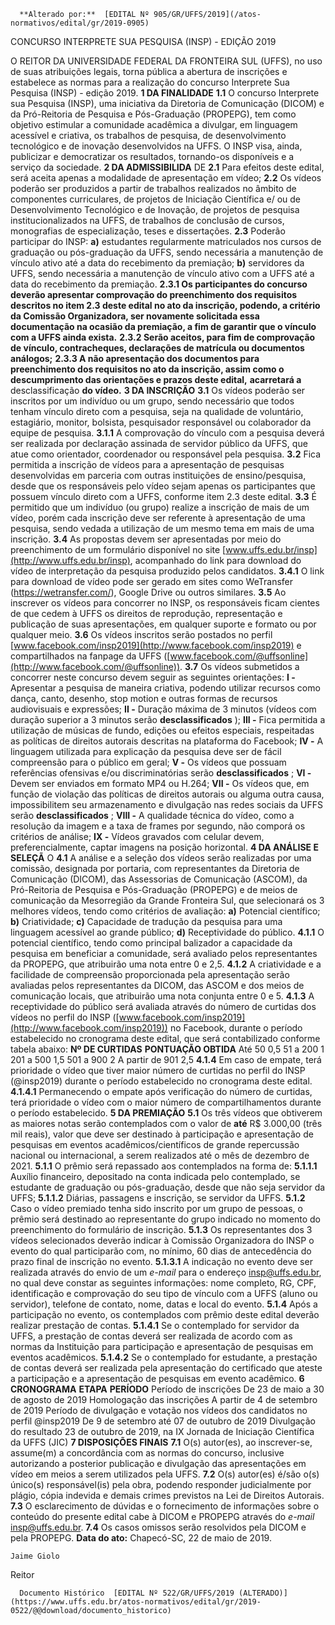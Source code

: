       **Alterado por:**  [EDITAL Nº 905/GR/UFFS/2019](/atos-normativos/edital/gr/2019-0905) 

   CONCURSO INTERPRETE SUA PESQUISA (INSP) - EDIÇÃO 2019  

 O REITOR DA UNIVERSIDADE FEDERAL DA FRONTEIRA SUL (UFFS), no uso de suas atribuições legais, torna pública a abertura de inscrições e estabelece as normas para a realização do concurso Interprete Sua Pesquisa (INSP) - edição 2019.  **1 DA FINALIDADE** **1.1**  O concurso Interprete sua Pesquisa (INSP), uma iniciativa da Diretoria de Comunicação (DICOM) e da Pró-Reitoria de Pesquisa e Pós-Graduação (PROPEPG), tem como objetivo estimular a comunidade acadêmica a divulgar, em linguagem acessível e criativa, os trabalhos de pesquisa, de desenvolvimento tecnológico e de inovação desenvolvidos na UFFS. O INSP visa, ainda, publicizar e democratizar os resultados, tornando-os disponíveis e a serviço da sociedade.  **2 DA ADMISSIBILIDA** DE **2.1**  Para efeitos deste edital, será aceita apenas a modalidade de apresentação em vídeo; **2.2**  Os vídeos poderão ser produzidos a partir de trabalhos realizados no âmbito de componentes curriculares, de projetos de Iniciação Científica e/ ou de Desenvolvimento Tecnológico e de Inovação, de projetos de pesquisa institucionalizados na UFFS, de trabalhos de conclusão de cursos, monografias de especialização, teses e dissertações. **2.3**  Poderão participar do INSP: **a)**  estudantes regularmente matriculados nos cursos de graduação ou pós-graduação da UFFS, sendo necessária a manutenção de vínculo ativo até a data do recebimento da premiação; **b)**  servidores da UFFS, sendo necessária a manutenção de vínculo ativo com a UFFS até a data do recebimento da premiação. **2.3.1 Os participantes do concurso deverão apresentar comprovação do preenchimento dos requisitos descritos no item 2.3 deste edital no ato da inscrição, podendo, a critério da Comissão Organizadora, ser novamente solicitada essa documentação na ocasião da premiação, a fim de garantir que o vínculo com a UFFS ainda exista.** **2.3.2 Serão aceitos, para fim de comprovação de vínculo, contracheques, declarações de matrícula ou documentos análogos;** **2.3.3 A não apresentação dos documentos para preenchimento dos requisitos no ato da inscrição, assim como o descumprimento das orientações e prazos deste edital,** **acarretará a**  desclassificação  **do vídeo.**  **3 DA INSCRIÇÃO** **3.1**  Os vídeos poderão ser inscritos por um indivíduo ou um grupo, sendo necessário que todos tenham vínculo direto com a pesquisa, seja na qualidade de voluntário, estagiário, monitor, bolsista, pesquisador responsável ou colaborador da equipe de pesquisa. **3.1.1**  A comprovação do vínculo com a pesquisa deverá ser realizada por declaração assinada de servidor público da UFFS, que atue como orientador, coordenador ou responsável pela pesquisa. **3.2**  Fica permitida a inscrição de vídeos para a apresentação de pesquisas desenvolvidas em parceria com outras instituições de ensino/pesquisa, desde que os responsáveis pelo vídeo sejam apenas os participantes que possuem vínculo direto com a UFFS, conforme item 2.3 deste edital. **3.3**  É permitido que um indivíduo (ou grupo) realize a inscrição de mais de um vídeo, porém cada inscrição deve ser referente à apresentação de uma pesquisa, sendo vedada a utilização de um mesmo tema em mais de uma inscrição. **3.4**  As propostas devem ser apresentadas por meio do preenchimento de um formulário disponível no site [www.uffs.edu.br/insp](http://www.uffs.edu.br/insp), acompanhado do link para download do vídeo de interpretação da pesquisa produzido pelos candidatos. **3.4.1**  O link para download de vídeo pode ser gerado em sites como WeTransfer (https://wetransfer.com/), Google Drive ou outros similares. **3.5**  Ao inscrever os vídeos para concorrer no INSP, os responsáveis ficam cientes de que cedem à UFFS os direitos de reprodução, representação e publicação de suas apresentações, em qualquer suporte e formato ou por qualquer meio. **3.6**  Os vídeos inscritos serão postados no perfil [www.facebook.com/insp2019](http://www.facebook.com/insp2019) e compartilhados na fanpage da UFFS ([www.facebook.com/@uffsonline](http://www.facebook.com/@uffsonline)). **3.7**  Os vídeos submetidos a concorrer neste concurso devem seguir as seguintes orientações: **I -**  Apresentar a pesquisa de maneira criativa, podendo utilizar recursos como dança, canto, desenho, stop motion e outras formas de recursos audiovisuais e expressões; **II -**  Duração máxima de 3 minutos (vídeos com duração superior a 3 minutos serão **desclassificados** ); **III -**  Fica permitida a utilização de músicas de fundo, edições ou efeitos especiais, respeitadas as políticas de direitos autorais descritas na plataforma do Facebook; **IV -**  A linguagem utilizada para explicação da pesquisa deve ser de fácil compreensão para o público em geral; **V -**  Os vídeos que possuam referências ofensivas e/ou discriminatórias serão **desclassificados** ; **VI -**  Devem ser enviados em formato MP4 ou H.264; **VII -**  Os vídeos que, em função de violação das políticas de direitos autorais ou alguma outra causa, impossibilitem seu armazenamento e divulgação nas redes sociais da UFFS serão **desclassificados** ; **VIII -**  A qualidade técnica do vídeo, como a resolução da imagem e a taxa de frames por segundo, não comporá os critérios de análise; **IX -**  Vídeos gravados com celular devem, preferencialmente, captar imagens na posição horizontal.  **4 DA ANÁLISE E SELEÇÃ** O **4.1**  A análise e a seleção dos vídeos serão realizadas por uma comissão, designada por portaria, com representantes da Diretoria de Comunicação (DICOM), das Assessorias de Comunicação (ASCOM), da Pró-Reitoria de Pesquisa e Pós-Graduação (PROPEPG) e de meios de comunicação da Mesorregião da Grande Fronteira Sul, que selecionará os 3 melhores vídeos, tendo como critérios de avaliação: **a)**  Potencial científico; **b)**  Criatividade; **c)**  Capacidade de tradução da pesquisa para uma linguagem acessível ao grande público; **d)**  Receptividade do público. **4.1.1**  O potencial científico, tendo como principal balizador a capacidade da pesquisa em beneficiar a comunidade, será avaliado pelos representantes da PROPEPG, que atribuirão uma nota entre 0 e 2,5. **4.1.2**  A criatividade e a facilidade de compreensão proporcionada pela apresentação serão avaliadas pelos representantes da DICOM, das ASCOM e dos meios de comunicação locais, que atribuirão uma nota conjunta entre 0 e 5. **4.1.3**  A receptividade do público será avaliada através do número de curtidas dos vídeos no perfil do INSP ([www.facebook.com/insp2019](http://www.facebook.com/insp2019)) no Facebook, durante o período estabelecido no cronograma deste edital, que será contabilizado conforme tabela abaixo:     **Nº DE CURTIDAS**   **PONTUAÇÃO OBTIDA**     Até 50   0,5     51 a 200   1     201 a 500   1,5     501 a 900   2     A partir de 901   2,5     **4.1.4**  Em caso de empate, terá prioridade o vídeo que tiver maior número de curtidas no perfil do INSP (@insp2019) durante o período estabelecido no cronograma deste edital. **4.1.4.1**  Permanecendo o empate após verificação do número de curtidas, terá prioridade o vídeo com o maior número de compartilhamentos durante o período estabelecido.  **5 DA PREMIAÇÃO** **5.1**  Os três vídeos que obtiverem as maiores notas serão contemplados com o valor de **até** R$ 3.000,00 (três mil reais), valor que deve ser destinado à participação e apresentação de pesquisas em eventos acadêmicos/científicos de grande repercussão nacional ou internacional, a serem realizados até o mês de dezembro de 2021. **5.1.1**  O prêmio será repassado aos contemplados na forma de: **5.1.1.1**  Auxílio financeiro, depositado na conta indicada pelo contemplado, se estudante de graduação ou pós-graduação, desde que não seja servidor da UFFS; **5.1.1.2**  Diárias, passagens e inscrição, se servidor da UFFS. **5.1.2**  Caso o vídeo premiado tenha sido inscrito por um grupo de pessoas, o prêmio será destinado ao representante do grupo indicado no momento do preenchimento do formulário de inscrição. **5.1.3**  Os representantes dos 3 vídeos selecionados deverão indicar à Comissão Organizadora do INSP o evento do qual participarão com, no mínimo, 60 dias de antecedência do prazo final de inscrição no evento. **5.1.3.1**  A indicação no evento deve ser realizada através do envio de um *e-mail*  para o endereço insp@uffs.edu.br, no qual deve constar as seguintes informações: nome completo, RG, CPF, identificação e comprovação do seu tipo de vínculo com a UFFS (aluno ou servidor), telefone de contato, nome, datas e local do evento. **5.1.4**  Após a participação no evento, os contemplados com prêmio deste edital deverão realizar prestação de contas. **5.1.4.1**  Se o contemplado for servidor da UFFS, a prestação de contas deverá ser realizada de acordo com as normas da Instituição para participação e apresentação de pesquisas em eventos acadêmicos. **5.1.4.2**  Se o contemplado for estudante, a prestação de contas deverá ser realizada pela apresentação do certificado que ateste a participação e a apresentação de pesquisas em evento acadêmico.  **6 CRONOGRAMA**     **ETAPA**   **PERÍODO**     Período de inscrições   De 23 de maio a 30 de agosto de 2019     Homologação das inscrições   A partir de 4 de setembro de 2019     Período de divulgação e votação nos vídeos dos candidatos no perfil @insp2019   De 9 de setembro até 07 de outubro de 2019     Divulgação do resultado   23 de outubro de 2019, na IX Jornada de Iniciação Científica da UFFS (JIC)      **7 DISPOSIÇÕES FINAIS** **7.1**  O(s) autor(es), ao inscrever-se, assume(m) a concordância com as normas do concurso, inclusive autorizando a posterior publicação e divulgação das apresentações em vídeo em meios a serem utilizados pela UFFS. **7.2**  O(s) autor(es) é/são o(s) único(s) responsável(is) pela obra, podendo responder judicialmente por plágio, cópia indevida e demais crimes previstos na Lei de Direitos Autorais. **7.3**  O esclarecimento de dúvidas e o fornecimento de informações sobre o conteúdo do presente edital cabe à DICOM e PROPEPG através do *e-mail*  insp@uffs.edu.br. **7.4**  Os casos omissos serão resolvidos pela DICOM e pela PROPEPG.      **Data do ato:** Chapecó-SC, 22 de maio de 2019.   
 

    Jaime Giolo   
 Reitor 

      Documento Histórico  [EDITAL Nº 522/GR/UFFS/2019 (ALTERADO)](https://www.uffs.edu.br/atos-normativos/edital/gr/2019-0522/@@download/documento_historico)     
      